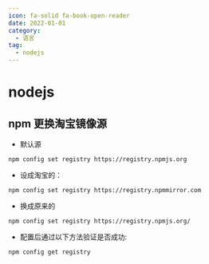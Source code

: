 ```yaml
---
icon: fa-solid fa-book-open-reader
date: 2022-01-01
category:
  - 语言
tag:
  - nodejs
---
```


# nodejs

## npm 更换淘宝镜像源

- 默认源

```shell
npm config set registry https://registry.npmjs.org
```

- 设成淘宝的：

```shell
npm config set registry https://registry.npmmirror.com
```

- 换成原来的

```shell
npm config set registry https://registry.npmjs.org/
```

- 配置后通过以下方法验证是否成功:

```shell
npm config get registry
```
